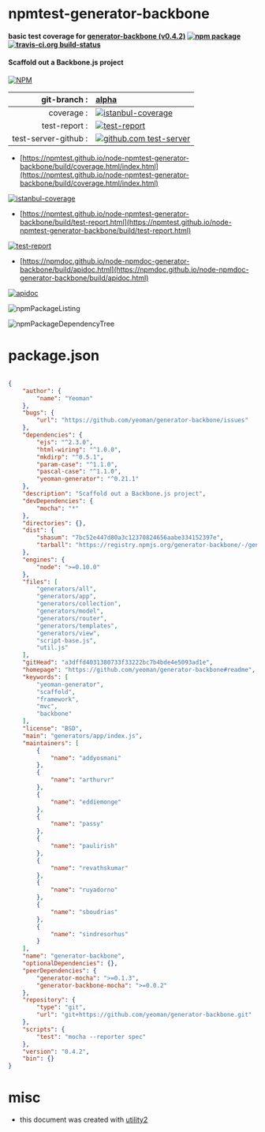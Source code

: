 # npmtest-generator-backbone

#### basic test coverage for  [generator-backbone (v0.4.2)](https://github.com/yeoman/generator-backbone#readme)  [![npm package](https://img.shields.io/npm/v/npmtest-generator-backbone.svg?style=flat-square)](https://www.npmjs.org/package/npmtest-generator-backbone) [![travis-ci.org build-status](https://api.travis-ci.org/npmtest/node-npmtest-generator-backbone.svg)](https://travis-ci.org/npmtest/node-npmtest-generator-backbone)

#### Scaffold out a Backbone.js project

[![NPM](https://nodei.co/npm/generator-backbone.png?downloads=true&downloadRank=true&stars=true)](https://www.npmjs.com/package/generator-backbone)

| git-branch : | [alpha](https://github.com/npmtest/node-npmtest-generator-backbone/tree/alpha)|
|--:|:--|
| coverage : | [![istanbul-coverage](https://npmtest.github.io/node-npmtest-generator-backbone/build/coverage.badge.svg)](https://npmtest.github.io/node-npmtest-generator-backbone/build/coverage.html/index.html)|
| test-report : | [![test-report](https://npmtest.github.io/node-npmtest-generator-backbone/build/test-report.badge.svg)](https://npmtest.github.io/node-npmtest-generator-backbone/build/test-report.html)|
| test-server-github : | [![github.com test-server](https://npmtest.github.io/node-npmtest-generator-backbone/GitHub-Mark-32px.png)](https://npmtest.github.io/node-npmtest-generator-backbone/build/app/index.html) | | build-artifacts : | [![build-artifacts](https://npmtest.github.io/node-npmtest-generator-backbone/glyphicons_144_folder_open.png)](https://github.com/npmtest/node-npmtest-generator-backbone/tree/gh-pages/build)|

- [https://npmtest.github.io/node-npmtest-generator-backbone/build/coverage.html/index.html](https://npmtest.github.io/node-npmtest-generator-backbone/build/coverage.html/index.html)

[![istanbul-coverage](https://npmtest.github.io/node-npmtest-generator-backbone/build/screenCapture.buildCi.browser.%252Ftmp%252Fbuild%252Fcoverage.lib.html.png)](https://npmtest.github.io/node-npmtest-generator-backbone/build/coverage.html/index.html)

- [https://npmtest.github.io/node-npmtest-generator-backbone/build/test-report.html](https://npmtest.github.io/node-npmtest-generator-backbone/build/test-report.html)

[![test-report](https://npmtest.github.io/node-npmtest-generator-backbone/build/screenCapture.buildCi.browser.%252Ftmp%252Fbuild%252Ftest-report.html.png)](https://npmtest.github.io/node-npmtest-generator-backbone/build/test-report.html)

- [https://npmdoc.github.io/node-npmdoc-generator-backbone/build/apidoc.html](https://npmdoc.github.io/node-npmdoc-generator-backbone/build/apidoc.html)

[![apidoc](https://npmdoc.github.io/node-npmdoc-generator-backbone/build/screenCapture.buildCi.browser.%252Ftmp%252Fbuild%252Fapidoc.html.png)](https://npmdoc.github.io/node-npmdoc-generator-backbone/build/apidoc.html)

![npmPackageListing](https://npmtest.github.io/node-npmtest-generator-backbone/build/screenCapture.npmPackageListing.svg)

![npmPackageDependencyTree](https://npmtest.github.io/node-npmtest-generator-backbone/build/screenCapture.npmPackageDependencyTree.svg)



# package.json

```json

{
    "author": {
        "name": "Yeoman"
    },
    "bugs": {
        "url": "https://github.com/yeoman/generator-backbone/issues"
    },
    "dependencies": {
        "ejs": "^2.3.0",
        "html-wiring": "^1.0.0",
        "mkdirp": "^0.5.1",
        "param-case": "^1.1.0",
        "pascal-case": "^1.1.0",
        "yeoman-generator": "^0.21.1"
    },
    "description": "Scaffold out a Backbone.js project",
    "devDependencies": {
        "mocha": "*"
    },
    "directories": {},
    "dist": {
        "shasum": "7bc52e447d80a3c12370824656aabe334152397e",
        "tarball": "https://registry.npmjs.org/generator-backbone/-/generator-backbone-0.4.2.tgz"
    },
    "engines": {
        "node": ">=0.10.0"
    },
    "files": [
        "generators/all",
        "generators/app",
        "generators/collection",
        "generators/model",
        "generators/router",
        "generators/templates",
        "generators/view",
        "script-base.js",
        "util.js"
    ],
    "gitHead": "a3dffd4031380733f33222bc7b4bde4e5093ad1e",
    "homepage": "https://github.com/yeoman/generator-backbone#readme",
    "keywords": [
        "yeoman-generator",
        "scaffold",
        "framework",
        "mvc",
        "backbone"
    ],
    "license": "BSD",
    "main": "generators/app/index.js",
    "maintainers": [
        {
            "name": "addyosmani"
        },
        {
            "name": "arthurvr"
        },
        {
            "name": "eddiemonge"
        },
        {
            "name": "passy"
        },
        {
            "name": "paulirish"
        },
        {
            "name": "revathskumar"
        },
        {
            "name": "ruyadorno"
        },
        {
            "name": "sboudrias"
        },
        {
            "name": "sindresorhus"
        }
    ],
    "name": "generator-backbone",
    "optionalDependencies": {},
    "peerDependencies": {
        "generator-mocha": ">=0.1.3",
        "generator-backbone-mocha": ">=0.0.2"
    },
    "repository": {
        "type": "git",
        "url": "git+https://github.com/yeoman/generator-backbone.git"
    },
    "scripts": {
        "test": "mocha --reporter spec"
    },
    "version": "0.4.2",
    "bin": {}
}
```



# misc
- this document was created with [utility2](https://github.com/kaizhu256/node-utility2)
